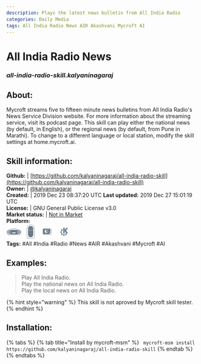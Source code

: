 ```yaml
--- 
description: Plays the latest news bulletin from All India Radio
categories: Daily Media   
tags: All India Radio News AIR Akashvani Mycroft AI   
---
```


# All India Radio News  
### _all-india-radio-skill.kalyaninagaraj_  
## About:  
Mycroft streams five to fifteen minute news bulletins from All India Radio's News Service Division website. For more information about the streaming service, visit its podcast page.
This skill can play either the national news (by default, in English), or the regional news (by default, from Pune in Marathi). To change to a different language or local station, modify the skill settings at home.mycroft.ai.

## Skill information:  
**Github:** | [https://github.com/kalyaninagaraj/all-india-radio-skill](https://github.com/kalyaninagaraj/all-india-radio-skill)  
**Owner:** | [@kalyaninagaraj](https://github.com/kalyaninagaraj)  
**Created:** | 2019 Dec 23 08:37:20 UTC  **Last updated:** 2019 Dec 27 15:01:19 UTC  
**License:** | GNU General Public License v3.0  
**Market status:** | [Not in Market](https://market.mycroft.ai/skill/)  
**Platform:**  
 ![](../.gitbook/assets/mark-1-icon.png)  ![](../.gitbook/assets/mark-2-icon.png)  ![](../.gitbook/assets/picroft-icon.png)  ![](../.gitbook/assets/kde.png)   
**Tags:** \#All \#India \#Radio \#News \#AIR \#Akashvani \#Mycroft \#AI   
## Examples:  
> Play All India Radio.  
> Play the national news on All India Radio.  
> Play the local news on All India Radio.  
  
{% hint style="warning" %}
This skill is not aproved by Mycroft skill tester.
{% endhint %}
    
## Installation:  
{% tabs %}
{% tab title="Install by mycroft-msm" %}
``` mycroft-msm install https://github.com/kalyaninagaraj/all-india-radio-skill```
{% endtab %}
  {% endtabs %}
  